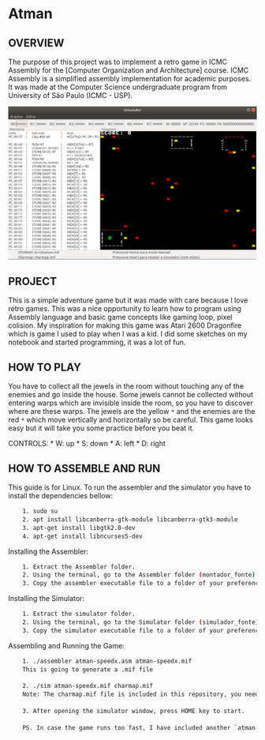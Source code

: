# Atman

OVERVIEW
--------------------------------------------------
The purpose of this project was to implement a retro game in ICMC Assembly for the [Computer Organization and Architecture] course. ICMC Assembly is a simplified assembly implementation for academic purposes. It was made at the Computer Science undergraduate program from University of São Paulo (ICMC - USP).

![Screenshot 1](img/img1.png)

PROJECT
--------------------------------------------------
This is a simple adventure game but it was made with care because I love retro games.
This was a nice opportunity to learn how to program using Assembly language and basic game concepts like gaming loop, pixel colision.
My inspiration for making this game was Atari 2600 Dragonfire which is game I used to play when I was a kid.
I did some sketches on my notebook and started programming, it was a lot of fun.

HOW TO PLAY
--------------------------------------------------
You have to collect all the jewels in the room without touching any of the enemies and go inside the house.
Some jewels cannot be collected without entering warps which are invisible inside the room, so you have to discover where are these warps.
The jewels are the yellow `*` and the enemies are the red `*` which move vertically and horizontally so be careful.
This game looks easy but it will take you some practice before you beat it.

CONTROLS:
	* W: up
	* S: down
	* A: left
	* D: right

HOW TO ASSEMBLE AND RUN
--------------------------------------------------
This guide is for Linux.
To run the assembler and the simulator you have to install the dependencies bellow:

```bash
	1. sudo su
	2. apt install libcanberra-gtk-module libcanberra-gtk3-module
	3. apt-get install libgtk2.0-dev
	4. apt-get install libncurses5-dev
```

Installing the Assembler:
```bash
	1. Extract the Assembler folder.
	2. Using the terminal, go to the Assembler folder (montador_fonte) and compile it through the command `gcc *.c -o assembler`
	3. Copy the assembler executable file to a folder of your preference.
```

Installing the Simulator:
```bash
	1. Extract the simulator folder.
	2. Using the terminal, go to the Simulator folder (simulador_fonte) and compile it through the command `sh compila.sh`
	3. Copy the simulator executable file to a folder of your preference.
```

Assembling and Running the Game:
```bash
	1. ./assembler atman-speedx.asm atman-speedx.mif
	This is going to generate a .mif file

	2. ./sim atman-speedx.mif charmap.mif
	Note: The charmap.mif file is included in this repository, you need to extract it.

	3. After opening the simulator window, press HOME key to start.

	PS. In case the game runs too fast, I have included another `atman-speedx.asm` file with a speed correction, so please try them both.
```
